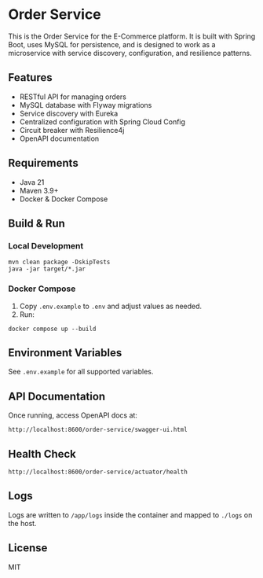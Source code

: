 # Order Service

This is the Order Service for the E-Commerce platform. It is built with Spring Boot, uses MySQL for persistence, and is designed to work as a microservice with service discovery, configuration, and resilience patterns.

## Features

- RESTful API for managing orders
- MySQL database with Flyway migrations
- Service discovery with Eureka
- Centralized configuration with Spring Cloud Config
- Circuit breaker with Resilience4j
- OpenAPI documentation

## Requirements

- Java 21
- Maven 3.9+
- Docker & Docker Compose

## Build & Run

### Local Development

```
mvn clean package -DskipTests
java -jar target/*.jar
```

### Docker Compose

1. Copy `.env.example` to `.env` and adjust values as needed.
2. Run:

```
docker compose up --build
```

## Environment Variables

See `.env.example` for all supported variables.

## API Documentation

Once running, access OpenAPI docs at:

```
http://localhost:8600/order-service/swagger-ui.html
```

## Health Check

```
http://localhost:8600/order-service/actuator/health
```

## Logs

Logs are written to `/app/logs` inside the container and mapped to `./logs` on the host.

## License

MIT
